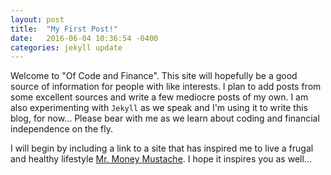 ```yaml
---
layout: post
title:  "My First Post!"
date:   2016-06-04 10:36:54 -0400
categories: jekyll update
---
```

Welcome to "Of Code and Finance". This site will hopefully be a good source of information for people with like interests. I plan to add posts from some excellent sources and write a few mediocre posts of my own. I am also experimenting with `Jekyll` as we speak and I'm using it to write this blog, for now... Please bear with me as we learn about coding and financial independence on the fly.

I will begin by including a link to a site that has inspired me to live a frugal and healthy lifestyle [Mr. Money Mustache][mustache-home]. I hope it inspires you as well...

[mustache-home]: http://mrmoneymustache.com{:target="_blank"}
